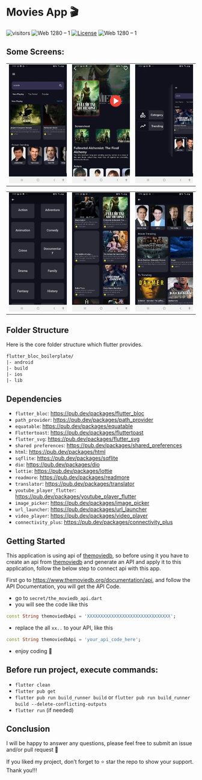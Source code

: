 # Movies App 🎬

![visitors](https://visitor-badge.glitch.me/badge?right_color=teal&page_id=vellt/Movies-App) 
![Web 1280 – 1]( https://img.shields.io/badge/made%20with-flutter-blue?style=flat)
[![License](https://img.shields.io/badge/license-MIT-orange)](./LICENSE)
![Web 1280 – 1]( https://img.shields.io/badge/-open%20source-wheat)

## Some Screens:

<table>
  <tr>
    <td><img src="https://github.com/moatasem-alhilali/Movie-App/blob/main/screenshots/1.jpg" alt="Image 2"></td>
    <td><img src="https://github.com/moatasem-alhilali/Movie-App/blob/main/screenshots/2.jpg" alt="Image 2"></td>
    <td><img src="https://github.com/moatasem-alhilali/Movie-App/blob/main/screenshots/3.jpg" alt="Image 2"></td>
  </tr>
</table>

<table>
  <tr>
    <td><img src="https://github.com/moatasem-alhilali/Movie-App/blob/main/screenshots/4.jpg" alt="Image 2"></td>
    <td><img src="https://github.com/moatasem-alhilali/Movie-App/blob/main/screenshots/5.jpg" alt="Image 2"></td>
    <td><img src="https://github.com/moatasem-alhilali/Movie-App/blob/main/screenshots/6.jpg" alt="Image 2"></td>
  </tr>
</table>




## Folder Structure
Here is the core folder structure which flutter provides.

```
flutter_bloc_boilerplate/
|- android
|- build
|- ios
|- lib
```
## Dependencies
- `flutter_bloc`: <a target="_blank" href="https://pub.dev/packages/flutter_bloc">https://pub.dev/packages/flutter_bloc</a>
- `path_provider`: <a target="_blank" href="https://pub.dev/packages/path_provider">https://pub.dev/packages/path_provider</a>
- `equatable`: <a target="_blank" href="https://pub.dev/packages/equatable">https://pub.dev/packages/equatable</a>
- `Fluttertoast`: <a target="_blank" href="https://pub.dev/packages/fluttertoast">https://pub.dev/packages/fluttertoast</a>
- `flutter_svg`: <a target="_blank" href="https://pub.dev/packages/flutter_svg">https://pub.dev/packages/flutter_svg</a>
- `shared preferences`: <a target="_blank" href="https://pub.dev/packages/shared_preferences">https://pub.dev/packages/shared_preferences</a>
- `html`: <a target="_blank" href="https://pub.dev/packages/html">https://pub.dev/packages/html</a>
- `sqflite`: <a target="_blank" href="https://pub.dev/packages/sqflite">https://pub.dev/packages/sqflite</a>
- `dio`: <a target="_blank" href="https://pub.dev/packages/dio">https://pub.dev/packages/dio</a>
- `lottie`: <a target="_blank" href="https://pub.dev/packages/lottie">https://pub.dev/packages/lottie</a>
- `readmore`: <a target="_blank" href="https://pub.dev/packages/readmore">https://pub.dev/packages/readmore</a>
- `translator`: <a target="_blank" href="https://pub.dev/packages/translator">https://pub.dev/packages/translator</a>
- `youtube_player_flutter`: <a target="_blank" href="https://pub.dev/packages/youtube_player_flutter">https://pub.dev/packages/youtube_player_flutter</a>
- `image_picker`: <a target="_blank" href="https://pub.dev/packages/image_picker">https://pub.dev/packages/image_picker</a>
- `url_launcher`: <a target="_blank" href="https://pub.dev/packages/url_launcher">https://pub.dev/packages/url_launcher</a>
- `video_player`: <a target="_blank" href="https://pub.dev/packages/video_player">https://pub.dev/packages/video_player</a>
- `connectivity_plus`: <a target="_blank" href="https://pub.dev/packages/connectivity_plus">https://pub.dev/packages/connectivity_plus</a>

## Getting Started
This application is using api of <a target="_blank" href="https://www.themoviedb.org/">themoviedb</a>, so before using it you have to create an api from <a  target="_blank" href="https://www.themoviedb.org/">themoviedb</a> and generate an API and apply it to this application, follow the below step to connect api with this app.

First go to <a target="_blank" href="https://www.themoviedb.org/documentation/api">https://www.themoviedb.org/documentation/api</a>, and follow the API Documentation, you will get the API Code.

- go to `secret/the_moviedb_api.dart`
- you will see the code like this

```dart
const String themoviedbApi = 'XXXXXXXXXXXXXXXXXXXXXXXXXXXXXXX';
```
- replace the all `xx..` to your API, like this

```dart
const String themoviedbApi = 'your_api_code_here';
```
- enjoy coding 💙


## Before run project, execute commands:
- `flutter clean`
- `flutter pub get`
- `flutter pub run build_runner build` or `flutter pub run build_runner build --delete-conflicting-outputs`
- `flutter run` (if needed)

## Conclusion
I will be happy to answer any questions, please feel free to submit an issue and/or pull request 🙂

If you liked my project, don’t forget to ⭐ star the repo to show your support.
Thank you!!!
